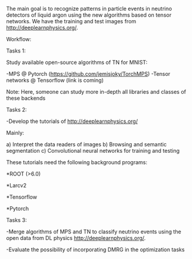 
The main goal is to recognize patterns in particle events in neutrino detectors of liquid argon using the new algorithms based on tensor networks. We have the training and test images from  http://deeplearnphysics.org/.

Workflow:


Tasks 1:

Study available open-source algorithms of TN for MNIST:

-MPS @ Pytorch (https://github.com/jemisjoky/TorchMPS)
-Tensor networks @ Tensorflow (link is coming)

Note: Here, someone can study more in-depth all libraries and classes of these backends

Tasks 2:

-Develop the tutorials of http://deeplearnphysics.org/

Mainly:

a) Interpret the data readers of images
b)  Browsing and semantic segmentation
c) Convolutional neural networks for training and testing 

These tutorials need the following background programs:

*ROOT (>6.0)

*Larcv2

*Tensorflow

*Pytorch

Tasks 3:

-Merge algorithms of MPS and TN to classify neutrino events using the open data from DL physics  http://deeplearnphysics.org/.

-Evaluate the possibility of incorporating DMRG in the optimization tasks
